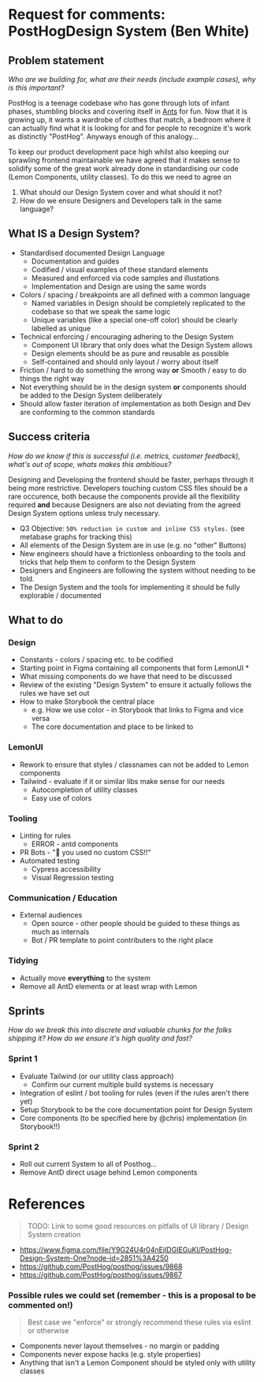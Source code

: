 # Request for comments: PostHogDesign System (Ben White)

## Problem statement
*Who are we building for, what are their needs (include example cases), why is this important?*

PostHog is a teenage codebase who has gone through lots of infant phases, stumbling blocks and covering itself in [Ants](https://ant.design) for fun. Now that it is growing up, it wants a wardrobe of clothes that match, a bedroom where it can actually find what it is looking for and for people to recognize it's work as distinctly "PostHog". Anyways enough of this analogy...

To keep our product development pace high whilst also keeping our sprawling frontend maintainable we have agreed that it makes sense to solidify some of the great work already done in standardising our code (Lemon Components, utility classes). To do this we need to agree on
1. What should our Design System cover and what should it not?
2. How do we ensure Designers and Developers talk in the same language?



## What IS a Design System?

- Standardised documented Design Language
  - Documentation and guides
  - Codified / visual examples of these standard elements
  - Measured and enforced via code samples and illustations
  - Implementation and Design are using the same words
- Colors / spacing / breakpoints are all defined with a common language
  - Named variables in Design should be completely replicated to the codebase so that we speak the same logic
  - Unique variables (like a special one-off color) should be clearly labelled as unique
- Technical enforcing / encouraging adhering to the Design System
  - Component UI library that only does what the Design System allows
  - Design elements should be as pure and reusable as possible
  - Self-contained and should only layout / worry about itself
- Friction / hard to do something the wrong way **or** Smooth / easy to do things the right way
- Not everything should be in the design system **or** components should be added to the Design System deliberately
- Should allow faster iteration of implementation as both Design and Dev are conforming to the common standards


## Success criteria
*How do we know if this is successful (i.e. metrics, customer feedback), what's out of scope, whats makes this ambitious?*

Designing and Developing the frontend should be faster, perhaps through it being more restrictive. Developers touching custom CSS files should be a rare occurence, both because the components provide all the flexibility required **and** because Designers are also not deviating from the agreed Design System options unless truly necessary.

* Q3 Objective: `50% reduction in custom and inline CSS styles.` (see metabase graphs for tracking this)
* All elements of the Design System are in use (e.g. no "other" Buttons)
* New engineers should have a frictionless onboarding to the tools and tricks that help them to conform to the Design System
* Designers and Engineers are following the system without needing to be told.
* The Design System and the tools for implementing it should be fully explorable / documented



## What to do

### Design
* Constants - colors / spacing etc. to be codified
* Starting point in Figma containing all components that form LemonUI
  * 
* What missing components do we have that need to be discussed
* Review of the existing "Design System" to ensure it actually follows the rules we have set out
* How to make Storybook the central place
  * e.g. How we use color - in Storybook that links to Figma and vice versa
  * The core documentation and place to be linked to

### LemonUI
* Rework to ensure that styles / classnames can not be added to Lemon components
* Tailwind - evaluate if it or similar libs make sense for our needs
  * Autocompletion of utility classes
  * Easy use of colors

### Tooling
* Linting for rules
  * ERROR - antd components
* PR Bots - "🎉 you used no custom CSS!!"
* Automated testing
  - Cypress accessibility
  - Visual Regression testing

### Communication / Education
* External audiences
  - Open source - other people should be guided to these things as much as internals
  - Bot / PR template to point contributers to the right place
  
### Tidying
* Actually move **everything** to the system
* Remove all AntD elements or at least wrap with Lemon


## Sprints
*How do we break this into discrete and valuable chunks for the folks shipping it? How do we ensure it's high quality and fast?*

### Sprint 1
* Evaluate Tailwind (or our utility class approach)
  - Confirm our current multiple build systems is necessary
* Integration of eslint / bot tooling for rules (even if the rules aren't there yet)
* Setup Storybook to be the core documentation point for Design System
* Core components (to be specified here by @chris) implementation (in Storybook!!) 


### Sprint 2
* Roll out current System to all of Posthog...
* Remove AntD direct usage behind Lemon components


# References 
> TODO: Link to some good resources on pitfalls of UI library / Design System creation
* https://www.figma.com/file/Y9G24U4r04nEjIDGIEGuKI/PostHog-Design-System-One?node-id=2851%3A4250
* https://github.com/PostHog/posthog/issues/9868
* https://github.com/PostHog/posthog/issues/9867

### Possible rules we could set (remember - this is a proposal to be commented on!)
> Best case we "enforce" or strongly recommend these rules via eslint or otherwise
* Components never layout themselves - no margin or padding
* Components never expose hacks (e.g. style properties)
* Anything that isn't a Lemon Component should be styled only with utility classes
